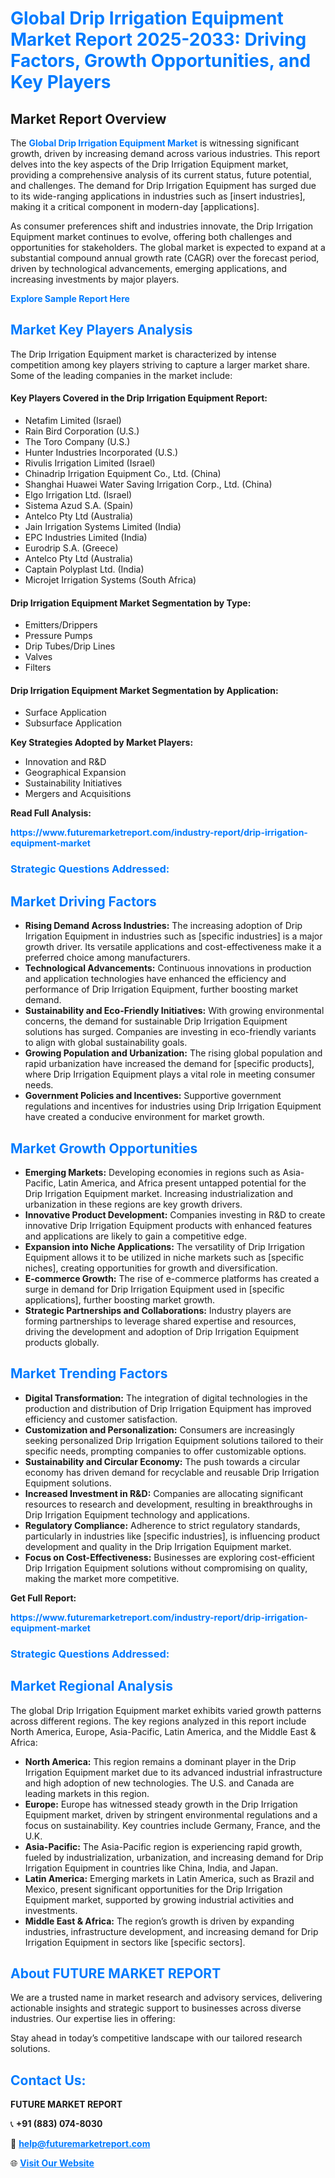 <h1 style="color: #007BFF;">Global Drip Irrigation Equipment Market Report 2025-2033: Driving Factors, Growth Opportunities, and Key Players</h1>

<section id="overview">
<h2>Market Report Overview</h2>
<p>The <a href="https://www.futuremarketreport.com/industry-report/drip-irrigation-equipment-market" style="color: #007BFF; text-decoration: none;"><strong>Global Drip Irrigation Equipment Market</strong></a> is witnessing significant growth, driven by increasing demand across various industries. This report delves into the key aspects of the Drip Irrigation Equipment market, providing a comprehensive analysis of its current status, future potential, and challenges. The demand for Drip Irrigation Equipment has surged due to its wide-ranging applications in industries such as [insert industries], making it a critical component in modern-day [applications].</p>
<p>As consumer preferences shift and industries innovate, the Drip Irrigation Equipment market continues to evolve, offering both challenges and opportunities for stakeholders. The global market is expected to expand at a substantial compound annual growth rate (CAGR) over the forecast period, driven by technological advancements, emerging applications, and increasing investments by major players.</p>
</section>

<section id="overview">
<p><a href="https://www.futuremarketreport.com/request-sample/reportId=87819" style="color: #007BFF; text-decoration: none;"><strong>Explore Sample Report Here</strong></a></p>
</section>

<section id="key-players">
<h2 style="color: #007BFF;">Market Key Players Analysis</h2>
<p>The Drip Irrigation Equipment market is characterized by intense competition among key players striving to capture a larger market share. Some of the leading companies in the market include:</p>
<h4>Key Players Covered in the Drip Irrigation Equipment Report:</h4>
<ul><li>Netafim Limited (Israel)</li><li>Rain Bird Corporation (U.S.)</li><li>The Toro Company (U.S.)</li><li>Hunter Industries Incorporated (U.S.)</li><li>Rivulis Irrigation Limited (Israel)</li><li>Chinadrip Irrigation Equipment Co., Ltd. (China)</li><li>Shanghai Huawei Water Saving Irrigation Corp., Ltd. (China)</li><li>Elgo Irrigation Ltd. (Israel)</li><li>Sistema Azud S.A. (Spain)</li><li>Antelco Pty Ltd (Australia)</li><li>Jain Irrigation Systems Limited (India)</li><li>EPC Industries Limited (India)</li><li>Eurodrip S.A. (Greece)</li><li>Antelco Pty Ltd (Australia)</li><li>Captain Polyplast Ltd. (India)</li><li>Microjet Irrigation Systems (South Africa)</li></ul>
<h4>Drip Irrigation Equipment Market Segmentation by Type:</h4>
<ul><li>Emitters/Drippers</li><li>Pressure Pumps</li><li>Drip Tubes/Drip Lines</li><li>Valves</li><li>Filters</li></ul>

<h4>Drip Irrigation Equipment Market Segmentation by Application:</h4>
<ul><li>Surface Application</li><li>Subsurface Application</li></ul>
<p><strong>Key Strategies Adopted by Market Players:</strong></p>
<ul>
<li>Innovation and R&D</li>
<li>Geographical Expansion</li>
<li>Sustainability Initiatives</li>
<li>Mergers and Acquisitions</li>
</ul>
</section>

<section>
<p><strong>Read Full Analysis: </strong></p><a href="https://www.futuremarketreport.com/industry-report/drip-irrigation-equipment-market" style="color: #007BFF; text-decoration: none;"><strong>https://www.futuremarketreport.com/industry-report/drip-irrigation-equipment-market</strong></a>
<h3 style="color: #007BFF;">Strategic Questions Addressed:</h3>
</section>

<section id="driving-factors">
<h2 style="color: #007BFF;">Market Driving Factors</h2>
<ul>
<li><strong>Rising Demand Across Industries:</strong> The increasing adoption of Drip Irrigation Equipment in industries such as [specific industries] is a major growth driver. Its versatile applications and cost-effectiveness make it a preferred choice among manufacturers.</li>
<li><strong>Technological Advancements:</strong> Continuous innovations in production and application technologies have enhanced the efficiency and performance of Drip Irrigation Equipment, further boosting market demand.</li>
<li><strong>Sustainability and Eco-Friendly Initiatives:</strong> With growing environmental concerns, the demand for sustainable Drip Irrigation Equipment solutions has surged. Companies are investing in eco-friendly variants to align with global sustainability goals.</li>
<li><strong>Growing Population and Urbanization:</strong> The rising global population and rapid urbanization have increased the demand for [specific products], where Drip Irrigation Equipment plays a vital role in meeting consumer needs.</li>
<li><strong>Government Policies and Incentives:</strong> Supportive government regulations and incentives for industries using Drip Irrigation Equipment have created a conducive environment for market growth.</li>
</ul>
</section>

<section id="growth-opportunities">
<h2 style="color: #007BFF;">Market Growth Opportunities</h2>
<ul>
<li><strong>Emerging Markets:</strong> Developing economies in regions such as Asia-Pacific, Latin America, and Africa present untapped potential for the Drip Irrigation Equipment market. Increasing industrialization and urbanization in these regions are key growth drivers.</li>
<li><strong>Innovative Product Development:</strong> Companies investing in R&D to create innovative Drip Irrigation Equipment products with enhanced features and applications are likely to gain a competitive edge.</li>
<li><strong>Expansion into Niche Applications:</strong> The versatility of Drip Irrigation Equipment allows it to be utilized in niche markets such as [specific niches], creating opportunities for growth and diversification.</li>
<li><strong>E-commerce Growth:</strong> The rise of e-commerce platforms has created a surge in demand for Drip Irrigation Equipment used in [specific applications], further boosting market growth.</li>
<li><strong>Strategic Partnerships and Collaborations:</strong> Industry players are forming partnerships to leverage shared expertise and resources, driving the development and adoption of Drip Irrigation Equipment products globally.</li>
</ul>
</section>

<section id="trending-factors">
<h2 style="color: #007BFF;">Market Trending Factors</h2>
<ul>
<li><strong>Digital Transformation:</strong> The integration of digital technologies in the production and distribution of Drip Irrigation Equipment has improved efficiency and customer satisfaction.</li>
<li><strong>Customization and Personalization:</strong> Consumers are increasingly seeking personalized Drip Irrigation Equipment solutions tailored to their specific needs, prompting companies to offer customizable options.</li>
<li><strong>Sustainability and Circular Economy:</strong> The push towards a circular economy has driven demand for recyclable and reusable Drip Irrigation Equipment solutions.</li>
<li><strong>Increased Investment in R&D:</strong> Companies are allocating significant resources to research and development, resulting in breakthroughs in Drip Irrigation Equipment technology and applications.</li>
<li><strong>Regulatory Compliance:</strong> Adherence to strict regulatory standards, particularly in industries like [specific industries], is influencing product development and quality in the Drip Irrigation Equipment market.</li>
<li><strong>Focus on Cost-Effectiveness:</strong> Businesses are exploring cost-efficient Drip Irrigation Equipment solutions without compromising on quality, making the market more competitive.</li>
</ul>
</section>

<section>
<p><strong>Get Full Report: </strong></p><a href="https://www.futuremarketreport.com/industry-report/drip-irrigation-equipment-market" style="color: #007BFF; text-decoration: none;"><strong>https://www.futuremarketreport.com/industry-report/drip-irrigation-equipment-market</strong></a>
<h3 style="color: #007BFF;">Strategic Questions Addressed:</h3>
</section>


<section id="regional-analysis">
<h2 style="color: #007BFF;">Market Regional Analysis</h2>
<p>The global Drip Irrigation Equipment market exhibits varied growth patterns across different regions. The key regions analyzed in this report include North America, Europe, Asia-Pacific, Latin America, and the Middle East & Africa:</p>
<ul>
<li><strong>North America:</strong> This region remains a dominant player in the Drip Irrigation Equipment market due to its advanced industrial infrastructure and high adoption of new technologies. The U.S. and Canada are leading markets in this region.</li>
<li><strong>Europe:</strong> Europe has witnessed steady growth in the Drip Irrigation Equipment market, driven by stringent environmental regulations and a focus on sustainability. Key countries include Germany, France, and the U.K.</li>
<li><strong>Asia-Pacific:</strong> The Asia-Pacific region is experiencing rapid growth, fueled by industrialization, urbanization, and increasing demand for Drip Irrigation Equipment in countries like China, India, and Japan.</li>
<li><strong>Latin America:</strong> Emerging markets in Latin America, such as Brazil and Mexico, present significant opportunities for the Drip Irrigation Equipment market, supported by growing industrial activities and investments.</li>
<li><strong>Middle East & Africa:</strong> The region’s growth is driven by expanding industries, infrastructure development, and increasing demand for Drip Irrigation Equipment in sectors like [specific sectors].</li>
</ul>
</section>

<footer>
<h2 style="color: #007BFF;">About FUTURE MARKET REPORT</h2>
<p>We are a trusted name in market research and advisory services, delivering actionable insights and strategic support to businesses across diverse industries. Our expertise lies in offering:</p>

<p>Stay ahead in today’s competitive landscape with our tailored research solutions.</p>

<h2 style="color: #007BFF;">Contact Us:</h2>
<p><strong>FUTURE MARKET REPORT</strong></p>
<p>📞 <strong>+91 (883) 074-8030</strong></p>
<p>📧 <strong><a href="mailto:help@futuremarketreport.com" style="color: #007BFF;">help@futuremarketreport.com</a></strong></p>
<p>🌐 <strong><a href="https://www.futuremarketreport.com/" style="color: #007BFF;">Visit Our Website</a></strong></p>
</footer>